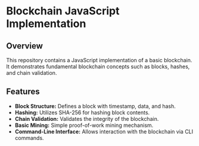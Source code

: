 # Blockchain JavaScript Implementation

## Overview

This repository contains a JavaScript implementation of a basic blockchain. It demonstrates fundamental blockchain concepts such as blocks, hashes, and chain validation.

## Features

- **Block Structure:** Defines a block with timestamp, data, and hash.
- **Hashing:** Utilizes SHA-256 for hashing block contents.
- **Chain Validation:** Validates the integrity of the blockchain.
- **Basic Mining:** Simple proof-of-work mining mechanism.
- **Command-Line Interface:** Allows interaction with the blockchain via CLI commands.
